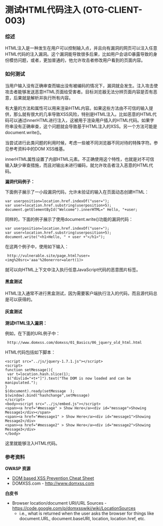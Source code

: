 # 测试HTML代码注入 (OTG-CLIENT-003)


### 综述

HTML注入是一种发生在用户可以控制输入点，并且向有漏洞的网页可以注入任意HTML代码的注入漏洞。这个漏洞能导致很多后果，比如用户会话ID暴露导致的身份模仿问题，或者，更加普通的，他允许攻击者修改用户看到的页面内容。

### 如何测试

当用户输入没有正确审查而输出没有被编码的情况下，漏洞就会发生。注入攻击使攻击者能够发送恶意HTML页面给受害者。目标浏览器无法分辨页面内容是否有恶意，后果就是解析并执行所有内容。

有大量的方法和属性可以用来渲染HTML内容。如果这些方法由不可信的输入提供，那么就有很大的几率导致XSS风险，特别是HTML注入。比如恶意的HTML代码可以通过innerHTML进行注入，这被用于渲染用户插入的HTML代码。如果字符串没有正确审查，这个问题就会导致基于HTML注入的XSS。另一个方法可能是document.write()。

当尝试进行此类问题的利用时候，考虑一些被不同浏览器不同对待的特殊字符。参见参考资料中的DOM XSS维基。

innerHTML属性设置了内部HTML元素。不正确使用这个特性，也就是对不可信输入缺少审查措施，而且对输出未进行编码，就允许攻击者注入恶意的HTML代码。

**漏洞代码例子：**

下面例子展示了一小段漏洞代码，允许未验证的输入在页面动态创建HTML：

```
var userposition=location.href.indexOf("user=");
var user=location.href.substring(userposition+5);
document.getElementById("Welcome").innerHTML=" Hello, "+user;
```

同样的，下面的例子展示了使用document.write()功能的漏洞代码：

```
var userposition=location.href.indexOf("user=");
var user=location.href.substring(userposition+5);
document.write("<h1>Hello, " + user +"</h1>");
```

在这两个例子中，使用如下输入：

```
 http://vulnerable.site/page.html?user=<img%20src='aaa'%20onerror=alert(1)>
```

就可以向HTML上下文中注入执行任意JavaScript代码的恶意图片标签。

#### 黑盒测试

HTML注入通常不进行黑盒测试，因为需要客户端执行注入的代码，而且源代码总是可以获得的。

#### 灰盒测试

**测试HTML注入漏洞：**

例如，在下面的URL例子中：

```
 http://www.domxss.com/domxss/01_Basics/06_jquery_old_html.html
```

HTML代码包括如下脚本：

```
<script src="../js/jquery-1.7.1.js"></script>
<script>
function setMessage(){
 var t=location.hash.slice(1);
 $("div[id="+t+"]").text("The DOM is now loaded and can be manipulated.");
}
$(document).ready(setMessage  );
$(window).bind("hashchange",setMessage)
</script>
<body><script src="../js/embed.js"></script>
<span><a href="#message" > Show Here</a><div id="message">Showing Message1</div></span>
<span><a href="#message1" > Show Here</a><div id="message1">Showing Message2</div>
<span><a href="#message2" > Show Here</a><div id="message2">Showing Message3</div>
</body>
```

这里就能够注入HTML代码。

### 参考资料

**OWASP 资源**

* [DOM based XSS Prevention Cheat Sheet](https://www.owasp.org/index.php/DOM_based_XSS_Prevention_Cheat_Sheet)
* DOMXSS.com - http://www.domxss.com

**白皮书**

* Browser location/document URI/URL Sources - https://code.google.com/p/domxsswiki/wiki/LocationSources
    - i.e., what is returned when the user asks the browser for things like document.URL, document.baseURI, location, location.href, etc.


